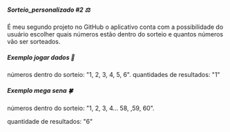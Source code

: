 ##### Sorteio_personalizado #2 :balance_scale:

É meu segundo projeto no GitHub o aplicativo conta com a possibilidade do usuário escolher quais números estão dentro do sorteio e quantos números vão ser sorteados.

##### Exemplo jogar dados :game_die:

números dentro do sorteio: "1, 2, 3, 4, 5, 6".
quantidades de resultados: "1"

##### Exemplo mega sena :four_leaf_clover:

números dentro do sorteio: "1, 2, 3, 4... 58, ,59, 60".

quantidade de resultados: "6"

